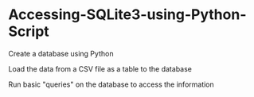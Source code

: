 # Accessing-SQLite3-using-Python-Script

Create a database using Python

Load the data from a CSV file as a table to the database

Run basic "queries" on the database to access the information
